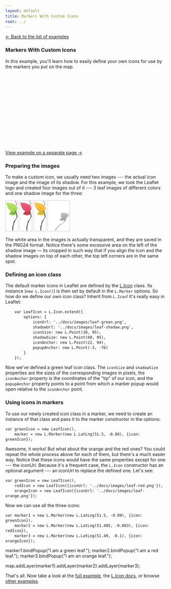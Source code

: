 ```yaml
---
layout: default
title: Markers With Custom Icons
root: ../
---
```


[&larr; Back to the list of examples](../examples.html)


### Markers With Custom Icons

In this example, you'll learn how to easily define your own icons for use by the markers you put on the map.

<div id="map" style="height: 220px; margin-bottom: 18px"></div>

[View example on a separate page &rarr;](custom-icons-example.html)


### Preparing the images

To make a custom icon, we usually need two images --- the actual icon image and the image of its shadow. For this example, we took the Leaflet logo and created four images out of it --- 3 leaf images of different colors and one shadow image for the three:

<p>
	<img style="border: 1px solid #ccc" src="../docs/images/leaf-green.png" />
	<img style="border: 1px solid #ccc" src="../docs/images/leaf-red.png" />
	<img style="border: 1px solid #ccc" src="../docs/images/leaf-orange.png" />
	<img style="border: 1px solid #ccc" src="../docs/images/leaf-shadow.png" />
</p>

The white area in the images is actually transparent, and they are saved in the PNG24 format. Notice there's some excessive area on the left of the shadow image &mdash; its cropped in such way that if you align the icon and the shadow images on top of each other, the top left corners are in the same spot.


### Defining an icon class

The default marker icons in Leaflet are defined by the [L.Icon](../reference.html#icon) class. Its instance (`new L.Icon()`) is then set by default in the `L.Marker` options. So how do we define our own icon class? Inherit from `L.Icon`! It's really easy in Leaflet:

		var LeafIcon = L.Icon.extend({
			options: {
				iconUrl: '../docs/images/leaf-green.png',
				shadowUrl: '../docs/images/leaf-shadow.png',
				iconSize: new L.Point(38, 95),
				shadowSize: new L.Point(68, 95),
				iconAnchor: new L.Point(22, 94),
				popupAnchor: new L.Point(-3, -76)
			}
		});

Now we've defined a green leaf icon class. The <code>iconSize</code> and <code>shadowSize</code> properties are the sizes of the corresponding images in pixels, the <code>iconAnchor</code> property is the coordinates of the "tip" of our icon, and the <code>popupAnchor</code> property points to a point from which a marker popup would open relative to the <code>iconAnchor</code> point.


### Using icons in markers

To use our newly created icon class in a marker, we need to create an instance of that class and pass it to the marker constructor in the options:

	var greenIcon = new LeafIcon(),
		marker = new L.Marker(new L.LatLng(51.5, -0.09), {icon: greenIcon});

Awesome, it works! But what about the orange and the red ones? You could repeat the whole process above for each of them, but there's a much easier way. Notice that these icons would have the same properties except for one --- the iconUrl. Because it's a frequent case, the <code>L.Icon</code> constructor has an optional argument --- an iconUrl to replace the defined one. Let's see:

	var greenIcon = new LeafIcon(),
		redIcon = new LeafIcon({iconUrl: '../docs/images/leaf-red.png'}),
		orangeIcon = new LeafIcon({iconUrl: '../docs/images/leaf-orange.png'});

Now we can use all the three icons:

	var marker1 = new L.Marker(new L.LatLng(51.5, -0.09), {icon: greenIcon}),
		marker2 = new L.Marker(new L.LatLng(51.495, -0.083), {icon: redIcon}),
		marker3 = new L.Marker(new L.LatLng(51.49, -0.1), {icon: orangeIcon});

marker1.bindPopup("I am a green leaf.");
marker2.bindPopup("I am a red leaf.");
marker3.bindPopup("I am an orange leaf.");

map.addLayer(marker1).addLayer(marker2).addLayer(marker3);

That's all. Now take a look at the <a target="_blank" href="custom-icons-example.html">full example</a>, the <a href="../reference.html#icon">L.Icon docs</a>, or browse <a href="../examples.html">other examples</a>.

<script>
	var map = new L.Map('map');

	var cloudmadeUrl = 'http://{s}.tile.cloudmade.com/BC9A493B41014CAABB98F0471D759707/22677/256/{z}/{x}/{y}.png',
		cloudmadeAttribution = 'Map data &copy; 2011 OpenStreetMap contributors, Imagery &copy; 2011 CloudMade',
		cloudmade = new L.TileLayer(cloudmadeUrl, {maxZoom: 18, attribution: cloudmadeAttribution});

	map.setView(new L.LatLng(51.5, -0.09), 13).addLayer(cloudmade);

	var LeafIcon = L.Icon.extend({
		options: {
			iconUrl: '../docs/images/leaf-green.png',
			shadowUrl: '../docs/images/leaf-shadow.png',
			iconSize: new L.Point(38, 95),
			shadowSize: new L.Point(68, 95),
			iconAnchor: new L.Point(22, 94),
			popupAnchor: new L.Point(-3, -76)
		}
	});

	var greenIcon = new LeafIcon(),
		redIcon = new LeafIcon({iconUrl: '../docs/images/leaf-red.png'}),
		orangeIcon = new LeafIcon({iconUrl: '../docs/images/leaf-orange.png'});

	var marker1 = new L.Marker(new L.LatLng(51.5, -0.09), {icon: greenIcon}),
		marker2 = new L.Marker(new L.LatLng(51.495, -0.083), {icon: redIcon}),
		marker3 = new L.Marker(new L.LatLng(51.49, -0.1), {icon: orangeIcon});

	marker1.bindPopup("I am a green leaf.");
	marker2.bindPopup("I am a red leaf.");
	marker3.bindPopup("I am an orange leaf.");

	map.addLayer(marker1).addLayer(marker2).addLayer(marker3);
</script>
